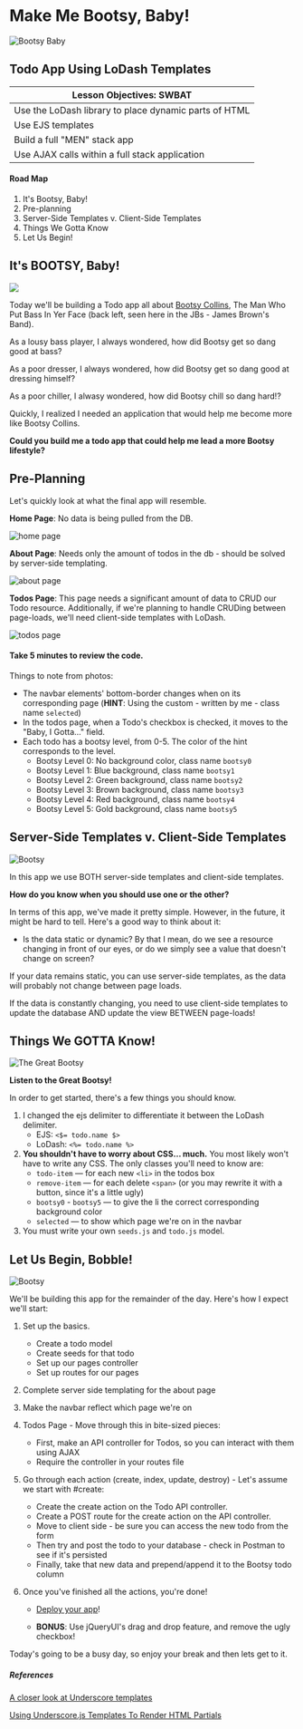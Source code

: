# Make Me Bootsy, Baby!

![Bootsy Baby](http://2ap6ndle7dn3hxy4u3p0d587.wpengine.netdna-cdn.com/wp-content/uploads/2010/11/bootsy-collins-bootzilla.jpeg)

## Todo App Using LoDash Templates

| Lesson Objectives: SWBAT                 |
| ---------------------------------------- |
| Use the LoDash library to place dynamic parts of HTML |
| Use EJS templates                        |
| Build a full "MEN" stack app             |
| Use AJAX calls within a full stack application |

#### Road Map

1. It's Bootsy, Baby!
2. Pre-planning
3. Server-Side Templates v. Client-Side Templates
4. Things We Gotta Know
5. Let Us Begin!

## It's BOOTSY, Baby!

![](http://okp-cdn.okayplayer.com/wp-content/uploads/2014/09/JBsPhoto.jpg)

Today we'll be building a Todo app all about [Bootsy Collins](https://en.wikipedia.org/wiki/Bootsy_Collins), The Man Who Put Bass In Yer Face (back left, seen here in the JBs - James Brown's Band).

As a lousy bass player, I always wondered, how did Bootsy get so dang good at bass?

As a poor dresser, I always wondered, how did Bootsy get so dang good at dressing himself?

As a poor chiller, I alwasy wondered, how did Bootsy chill so dang hard!?

Quickly, I realized I needed an application that would help me become more like Bootsy Collins. 

**Could you build me a todo app that could help me lead a more Bootsy lifestyle?**

## Pre-Planning

Let's quickly look at what the final app will resemble.

**Home Page**: No data is being pulled from the DB.

![home page](./readme_images/home_page.png)

**About Page**: Needs only the amount of todos in the db - should be solved by server-side templating.

![about page](./readme_images/about_page.png)

**Todos Page**: This page needs a significant amount of data to CRUD our Todo resource. Additionally, if we're planning to handle CRUDing between page-loads, we'll need client-side templates with LoDash. 

![todos page](./readme_images/todos_page.png)

#### Take 5 minutes to review the code.

Things to note from photos:

- The navbar elements' bottom-border changes when on its corresponding page (**HINT**: Using the custom - written by me - class name `selected`)
- In the todos page, when a Todo's checkbox is checked, it moves to the "Baby, I Gotta…" field.
- Each todo has a bootsy level, from 0-5. The color of the hint corresponds to the level.
  - Bootsy Level 0: No background color, class name `bootsy0`
  - Bootsy Level 1: Blue background, class name `bootsy1`
  - Bootsy Level 2: Green background, class name `bootsy2`
  - Bootsy Level 3: Brown background, class name `bootsy3`
  - Bootsy Level 4: Red background, class name `bootsy4`
  - Bootsy Level 5: Gold background, class name `bootsy5`

## Server-Side Templates v. Client-Side Templates

![Bootsy](http://www.laut.de/Bootsy-Collins/bootsy-collins-1668.jpg)

In this app we use BOTH server-side templates and client-side templates.

**How do you know when you should use one or the other?**

In terms of this app, we've made it pretty simple. However, in the future, it might be hard to tell. Here's a good way to think about it:

- Is the data static or dynamic? By that I mean, do we see a resource changing in front of our eyes, or do we simply see a value that doesn't change on screen?

If your data remains static, you can use server-side templates, as the data will probably not change between page loads.

If the data is constantly changing, you need to use client-side templates to update the database AND update the view BETWEEN page-loads!

## Things We GOTTA Know!

![The Great Bootsy](http://www.edroman.com/guitars/bootsy/images/bootsy_collins89054893.jpg)

**Listen to the Great Bootsy!**

In order to get started, there's a few things you should know.

1. I changed the ejs delimiter to differentiate it between the LoDash delimiter.
   - EJS: `<$= todo.name $>`
   - LoDash: `<%= todo.name %>`
2. **You shouldn't have to worry about CSS… much.** You most likely won't have to write any CSS. The only classes you'll need to know are:
   - `todo-item` — for each new `<li>` in the todos box
   - `remove-item` — for each delete `<span>` (or you may rewrite it with a button, since it's a little ugly)
   - `bootsy0` - `bootsy5` — to give the li the correct corresponding background color
   - `selected` — to show which page we're on in the navbar
3. You must write your own `seeds.js` and `todo.js` model.

## Let Us Begin, Bobble!

![Bootsy](http://api.ning.com/files/Vl9kv5g9jpKhFclMV5OI8yJviage0LTTabGSzq9TSTFkczmxv25Ic*OPZTx9HG6sAZj5CsgmuhE0FnCfLIF73a34QQIAJCYC/Banner_Bootsy.jpg?width=750)

We'll be building this app for the remainder of the day. Here's how I expect we'll start:

1. Set up the basics.
   - Create a todo model
   - Create seeds for that todo
   - Set up our pages controller
   - Set up routes for our pages

2. Complete server side templating for the about page
3. Make the navbar reflect which page we're on
4. Todos Page - Move through this in bite-sized pieces:
   - First, make an API controller for Todos, so you can interact with them using AJAX
   - Require the controller in your routes file

5. Go through each action (create, index, update, destroy) - Let's assume we start with #create:
   - Create the create action on the Todo API controller.
   - Create a POST route for the create action on the API controller.
   - Move to client side - be sure you can access the new todo from the form
   - Then try and post the todo to your database - check in Postman to see if it's persisted
   - Finally, take that new data and prepend/append it to the Bootsy todo column

6. Once you've finished all the actions, you're done!
   - [Deploy your app](https://github.com/ga-students/WDI_DTLA_8/tree/master/work/w07/d05/instructor/applanation)!
   

   - **BONUS**: Use jQueryUI's drag and drop feature, and remove the ugly checkbox!

Today's going to be a busy day, so enjoy your break and then lets get to it.

##### References

[A closer look at Underscore templates](http://www.2ality.com/2012/06/underscore-templates.html)

[Using Underscore.js Templates To Render HTML Partials](http://www.bennadel.com/blog/2411-using-underscore-js-templates-to-render-html-partials.htm)